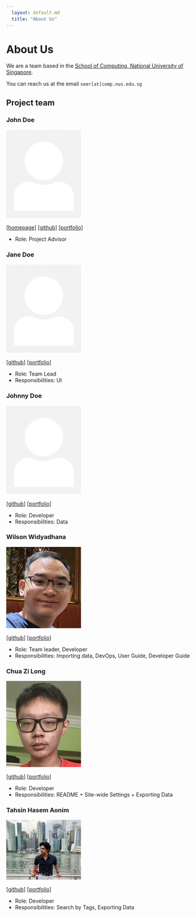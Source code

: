 ```yaml
---
  layout: default.md
  title: "About Us"
---
```


# About Us

We are a team based in the [School of Computing, National University of Singapore](http://www.comp.nus.edu.sg).

You can reach us at the email `seer[at]comp.nus.edu.sg`

## Project team

### John Doe

<img src="images/johndoe.png" width="200px">

[[homepage](http://www.comp.nus.edu.sg/~damithch)]
[[github](https://github.com/johndoe)]
[[portfolio](team/johndoe.md)]

* Role: Project Advisor

### Jane Doe

<img src="images/johndoe.png" width="200px">

[[github](http://github.com/johndoe)]
[[portfolio](team/johndoe.md)]

* Role: Team Lead
* Responsibilities: UI

### Johnny Doe

<img src="images/johndoe.png" width="200px">

[[github](http://github.com/johndoe)] [[portfolio](team/johndoe.md)]

* Role: Developer
* Responsibilities: Data

### Wilson Widyadhana

<img src="images/wilsonwid.png" width="200px">

[[github](https://github.com/wilsonwid)]
[[portfolio](team/wilsonwid.md)]

* Role: Team leader, Developer
* Responsibilities: Importing data, DevOps, User Guide, Developer Guide

### Chua Zi Long

<img src="images/chuazilong.png" width="200px">

[[github](https://github.com/ChuaZiLong)]
[[portfolio](team/zilong.md)]

* Role: Developer
* Responsibilities: README + Site-wide Settings + Exporting Data

### Tahsin Hasem Aonim

<img src="images/tahsinhasem.jpg" width="200px">

[[github](https://github.com/tahsinhasem)]
[[portfolio](team/tahsinhasem.md)]

* Role: Developer
* Responsibilities: Search by Tags, Exporting Data

